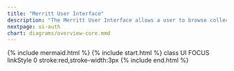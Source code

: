 ```yaml
---
title: "Merritt User Interface"
description: "The Merritt User Interface allows a user to browse collections and deposit new objects"
nextpage: ui-auth
chart: diagrams/overview-core.mmd
---
```

{% include mermaid.html %}
{% include start.html %}
  class UI FOCUS
  linkStyle 0 stroke:red,stroke-width:3px
{% include end.html %}
